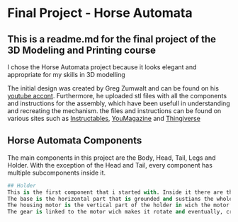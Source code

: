 # Final Project - Horse Automata

## This is a readme.md for the final project of the 3D Modeling and Printing course
I chose the Horse Automata project because it looks elegant and appropriate for my skills in 3D modelling

The initial design was created by Greg Zumwalt and can be found 
on his [youtube accont](https://www.youtube.com/watch?v=dtO8aX2QzzY).
Furthermore, he uploaded stl files with all the components and instructions for the assembly, which have been usefull in understanding and recreating the mechanism. the files and instructions can be found on various sites such as [Instructables](https://www.youtube.com/redirect?event=video_description&redir_token=QUFFLUhqblBlS0NLc04tVERLbnpKdlB5X2xOSXBVZDROZ3xBQ3Jtc0trcXRiVG5DR1c4ai1WeDJ4M2g1QVpHY1dfUzZzdnJ6dFpTTHl3elRUellzeXNLV0RwSVlKcm5KdFRKR3lVNkE0a01OR19oTlNHX2VWZUthQ2NkZ1BXYjBGcVRZYjc2d2Qtd0tXektYeHQ0bHhsa1BXNA&q=https%3A%2F%2Fwww.instructables.com%2Fid%2FHorse-Prototype%2F), [YouMagazine](https://www.youtube.com/redirect?event=video_description&redir_token=QUFFLUhqbDZYWENka0hKSHJlbzdmbllOd3RaWlJ3MGx3QXxBQ3Jtc0tuY1o3cWtXbmk4aWU1Q1I0S0p4YzMzNlBCbkpid1BzUUpRNDZlczA5RGVLZ2hTT2hwRC1OSXNDckNLT0I3WU45b0ZjQUJBUGw0QWVjdmpXR3RJRWxPRmFZRzRNYVVpRk1vUHJMYkdNNll1eGNtejRWVQ&q=https%3A%2F%2Fwww.youmagine.com%2Fgzumwalt%2Fdesigns) and [Thingiverse](https://www.youtube.com/redirect?event=video_description&redir_token=QUFFLUhqbmlMektFaVVTRkJnblA1WmwwS0VaaEVERDBkZ3xBQ3Jtc0ttTnFPYXkxaC1JTUVCR0JSRUJhS0RzY0QtWVJPeEhTYlhYeTY1azAyMlg0aFF4UDFhLXJFQktYc0JxZ2hQWTNpck5WaDhuMmNTRkZBblJWN2tOeHZRY2o3UnpVdWxHTmFZR1hCb3B4bnhDbXpRR1FNSQ&q=https%3A%2F%2Fwww.thingiverse.com%2Fthing%3A2868613)

## Horse Automata Components
The main components in this project are the Body, Head, Tail, Legs and Holder.
With the exception of the Head and Tail, every component has multiple subcomponents inside it. 

```python
## Holder
This is the first component that i started with. Inside it there are the base, housing motor and gear. 
The base is the horizontal part that is grounded and sustians the whole construction. It has a hole in the middle where the housing motor will be placed. The inside of the body is empty to reduce the usage of plastic.
The housing motor is the vertical part of the holder in wich the motor and gear will be placed. the body will be fixed on the upper part of the housing motor using screws and the other components will fixed on the body. 
The gear is linked to the motor wich makes it rotate and eventually, creates the entire motion of the horse.
```


